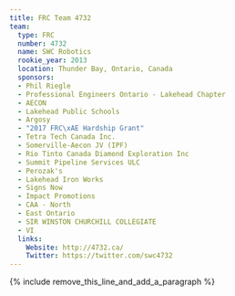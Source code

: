 ```yaml
---
title: FRC Team 4732
team:
  type: FRC
  number: 4732
  name: SWC Robotics
  rookie_year: 2013
  location: Thunder Bay, Ontario, Canada
  sponsors:
  - Phil Riegle
  - Professional Engineers Ontario - Lakehead Chapter
  - AECON
  - Lakehead Public Schools
  - Argosy
  - "2017 FRC\xAE Hardship Grant"
  - Tetra Tech Canada Inc.
  - Somerville-Aecon JV (IPF)
  - Rio Tinto Canada Diamond Exploration Inc
  - Summit Pipeline Services ULC
  - Perozak's
  - Lakehead Iron Works
  - Signs Now
  - Impact Promotions
  - CAA - North
  - East Ontario
  - SIR WINSTON CHURCHILL COLLEGIATE
  - VI
  links:
    Website: http://4732.ca/
    Twitter: https://twitter.com/swc4732
---
```


{% include remove_this_line_and_add_a_paragraph %}